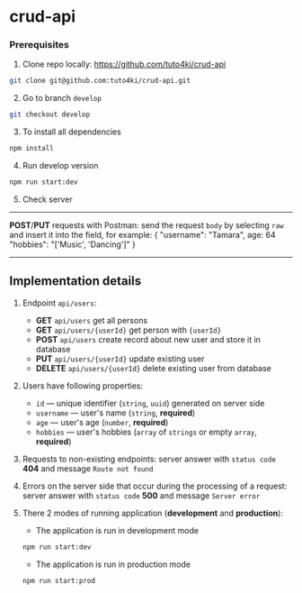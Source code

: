# crud-api


### Prerequisites

1. Clone repo locally: https://github.com/tuto4ki/crud-api

```bash
git clone git@github.com:tuto4ki/crud-api.git
```
2. Go to branch `develop`

```bash
git checkout develop
```

3. To install all dependencies

```bash
npm install
```
4. Run develop version

```bash
npm run start:dev
```

5. Check server

---

**POST**/**PUT** requests with Postman:
send the request `body` by selecting `raw` and insert it into the field, for example:
{
     "username": "Tamara",
     age: 64
     "hobbies": "['Music', 'Dancing']"
}

---
## Implementation details

1. Endpoint `api/users`:
    - **GET** `api/users` get all persons
    - **GET** `api/users/{userId}` get person with `{userId}`
    - **POST** `api/users` create record about new user and store it in database
    - **PUT** `api/users/{userId}` update existing user
    - **DELETE** `api/users/{userId}` delete existing user from database

2. Users have following properties:
    - `id` — unique identifier (`string`, `uuid`) generated on server side
    - `username` — user's name (`string`, **required**)
    - `age` — user's age (`number`, **required**)
    - `hobbies` — user's hobbies (`array` of `strings` or empty `array`, **required**)

3. Requests to non-existing endpoints: server answer with `status code` **404** and message `Route not found`

4. Errors on the server side that occur during the processing of a request: server answer with `status code` **500** and message `Server error`

5. There 2 modes of running application (**development** and **production**):
    - The application is run in development mode

    ```bash
    npm run start:dev
    ```
    
    - The application is run in production mode

    ```bash
    npm run start:prod
    ```